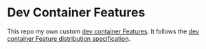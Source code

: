 # Dev Container Features

This repo my own custom [dev container Features](https://containers.dev/implementors/features/). It follows the [dev container Feature distribution specification](https://containers.dev/implementors/features-distribution/).
